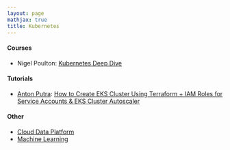 ```yaml
---
layout: page
mathjax: true
title: Kubernetes
---
```


#### Courses
* Nigel Poulton: [Kubernetes Deep Dive](https://www.pluralsight.com/cloud-guru/courses/kubernetes-deep-dive)

#### Tutorials
* [Anton Putra](https://www.youtube.com/@AntonPutra): [How to Create EKS Cluster Using Terraform + IAM Roles for Service Accounts & EKS Cluster Autoscaler](https://www.youtube.com/watch?v=MZyrxzb7yAU)

#### Other
* [Cloud Data Platform](../cloud_data_platform.md)
* [Machine Learning](../machine_learning.md)

